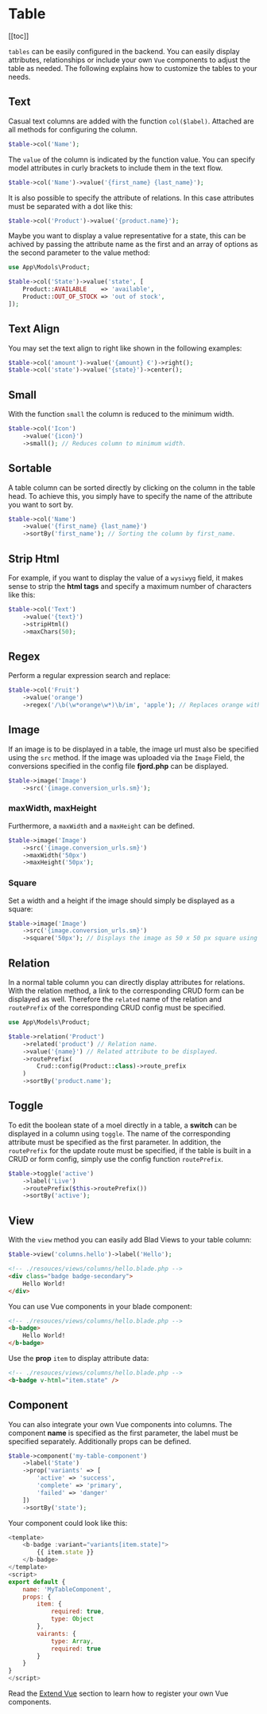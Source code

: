 # Table

[[toc]]

`tables` can be easily configured in the backend. You can easily display attributes, relationships or include your own `Vue` components to adjust the table as needed. The following explains how to customize the tables to your needs.

## Text

Casual text columns are added with the function `col($label)`. Attached are all methods for configuring the column.

```php
$table->col('Name');
```

The `value` of the column is indicated by the function value. You can specify model attributes in curly brackets to include them in the text flow.

```php
$table->col('Name')->value('{first_name} {last_name}');
```

It is also possible to specify the attribute of relations. In this case attributes must be separated with a dot like this:

```php
$table->col('Product')->value('{product.name}');
```

Maybe you want to display a value representative for a state, this can be achived by passing the attribute name as the first and an array of options as the second parameter to the value method:

```php
use App\Modols\Product;

$table->col('State')->value('state', [
    Product::AVAILABLE    => 'available',
    Product::OUT_OF_STOCK => 'out of stock',
]);
```

## Text Align

You may set the text align to right like shown in the following examples:

```php
$table->col('amount')->value('{amount} €')->right();
$table->col('state')->value('{state}')->center();
```

## Small

With the function `small` the column is reduced to the minimum width.

```php
$table->col('Icon')
    ->value('{icon}')
    ->small(); // Reduces column to minimum width.
```

## Sortable

A table column can be sorted directly by clicking on the column in the table head. To achieve this, you simply have to specify the name of the attribute you want to sort by.

```php
$table->col('Name')
    ->value('{first_name} {last_name}')
    ->sortBy('first_name'); // Sorting the column by first_name.
```

## Strip Html

For example, if you want to display the value of a `wysiwyg` field, it makes sense to strip the **html tags** and specify a maximum number of characters like this:

```php
$table->col('Text')
    ->value('{text}')
    ->stripHtml()
    ->maxChars(50);
```

## Regex

Perform a regular expression search and replace:

```php
$table->col('Fruit')
    ->value('orange')
    ->regex('/\b(\w*orange\w*)\b/im', 'apple'); // Replaces orange with apple.
```

## Image

If an image is to be displayed in a table, the image url must also be specified using the `src` method. If the image was uploaded via the `Image` Field, the conversions specified in the config file **fjord.php** can be displayed.

```php
$table->image('Image')
    ->src('{image.conversion_urls.sm}');
```

### maxWidth, maxHeight

Furthermore, a `maxWidth` and a `maxHeight` can be defined.

```php
$table->image('Image')
    ->src('{image.conversion_urls.sm}')
    ->maxWidth('50px')
    ->maxHeight('50px');
```

### Square

Set a width and a height if the image should simply be displayed as a square:

```php
$table->image('Image')
    ->src('{image.conversion_urls.sm}')
    ->square('50px'); // Displays the image as 50 x 50 px square using object-fit: cover
```

## Relation

In a normal table column you can directly display attributes for relations. With the relation method, a link to the corresponding CRUD form can be displayed as well. Therefore the `related` name of the relation and `routePrefix` of the corresponding CRUD config must be specified.

```php
use App\Models\Product;

$table->relation('Product')
    ->related('product') // Relation name.
    ->value('{name}') // Related attribute to be displayed.
    ->routePrefix(
        Crud::config(Product::class)->route_prefix
    )
    ->sortBy('product.name');
```

## Toggle

To edit the boolean state of a moel directly in a table, a **switch** can be displayed in a column using `toggle`. The name of the corresponding attribute must be specified as the first parameter. In addition, the `routePrefix` for the update route must be specified, if the table is built in a CRUD or form config, simply use the config function `routePrefix`.

```php
$table->toggle('active')
    ->label('Live')
    ->routePrefix($this->routePrefix())
    ->sortBy('active');
```

## View

With the `view` method you can easily add Blad Views to your table column:

```php
$table->view('columns.hello')->label('Hello');
```

```html
<!-- ./resouces/views/columns/hello.blade.php -->
<div class="badge badge-secondary">
    Hello World!
</div>
```

You can use Vue components in your blade component:

```html
<!-- ./resouces/views/columns/hello.blade.php -->
<b-badge>
    Hello World!
</b-badge>
```

Use the **prop** `item` to display attribute data:

```html
<!-- ./resouces/views/columns/hello.blade.php -->
<b-badge v-html="item.state" />
```

## Component

You can also integrate your own Vue components into columns. The component **name** is specified as the first parameter, the label must be specified separately. Additionally props can be defined.

```php
$table->component('my-table-component')
    ->label('State')
    ->prop('variants' => [
        'active' => 'success',
        'complete' => 'primary',
        'failed' => 'danger'
    ])
    ->sortBy('state');
```

Your component could look like this:

```javascript
<template>
    <b-badge :variant="variants[item.state]">
        {{ item.state }}
    </b-badge>
</template>
<script>
export default {
    name: 'MyTableComponent',
    props: {
        item: {
            required: true,
            type: Object
        },
        vairants: {
            type: Array,
            required: true
        }
    }
}
</script>
```

Read the [Extend Vue](/docs/basics/vue.html#bootstrap-vue) section to learn how to register your own Vue components.
